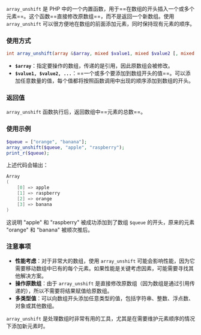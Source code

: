 `array_unshift` 是 PHP 中的一个内置函数，用于==在数组的开头插入一个或多个元素==。这个函数==直接修改原数组==，而不是返回一个新数组。使用 `array_unshift` 可以很方便地在数组的前面添加元素，同时保持现有元素的顺序。
### 使用方式
```php
int array_unshift(array &$array, mixed $value1, mixed $value2 [, mixed $... ])
```
- **`$array`**：指定要操作的数组，传递的是引用，因此原数组会被修改。
- **`$value1, $value2, ...`**：==一个或多个要添加到数组开头的值==。可以添加任意数量的值，每个值都将按照函数调用中出现的顺序添加到数组的开头。
### 返回值
`array_unshift` 函数执行后，返回数组中==元素的总数==。
### 使用示例
```php
$queue = ["orange", "banana"];
array_unshift($queue, "apple", "raspberry");
print_r($queue);
```
上述代码会输出：
```csharp
Array
(
    [0] => apple
    [1] => raspberry
    [2] => orange
    [3] => banana
)
```
这说明 "apple" 和 "raspberry" 被成功添加到了数组 `$queue` 的开头，原来的元素 "orange" 和 "banana" 被顺次推后。
### 注意事项
- **性能考虑**：对于非常大的数组，使用 `array_unshift` 可能会影响性能，因为它需要移动数组中已有的每个元素。如果性能是关键考虑因素，可能需要寻找其他解决方案。
- **操作原数组**：由于 `array_unshift` 是直接修改原数组（因为数组是通过引用传递的），所以不需要将结果赋值给原数组。
- **多类型值**：可以向数组开头添加任意类型的值，包括字符串、整数、浮点数、对象或其他数组。

`array_unshift` 是处理数组时非常有用的工具，尤其是在需要维护元素顺序的情况下添加新元素时。
